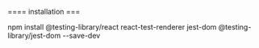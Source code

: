 

==== installation ===

npm install  @testing-library/react react-test-renderer jest-dom @testing-library/jest-dom  --save-dev